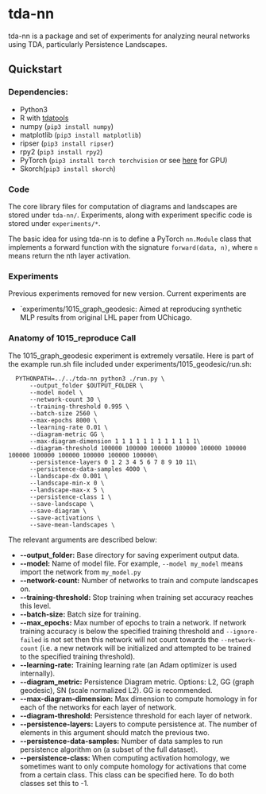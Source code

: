 # tda-nn
tda-nn is a package and set of experiments for analyzing neural networks using TDA, particularly Persistence Landscapes. 

## Quickstart

### Dependencies:
- Python3
- R with [tdatools](https://github.com/jjbouza/tda-tools)
- numpy (`pip3 install numpy`)
- matplotlib (`pip3 install matplotlib`)
- ripser (`pip3 install ripser`)
- rpy2 (`pip3 install rpy2`)
- PyTorch (`pip3 install torch torchvision` or see [here](https://pytorch.org/get-started/locally/) for GPU)
- Skorch(`pip3 install skorch`)

### Code
The core library files for computation of diagrams and landscapes are stored under `tda-nn/`. Experiments, along with experiment specific code is stored under `experiments/*`. 

The basic idea for using tda-nn is to define a PyTorch `nn.Module` class that implements a forward function with the signature `forward(data, n)`, where `n` means return the nth layer activation. 


### Experiments
Previous experiments removed for new version. Current experiments are 

- `experiments/1015_graph_geodesic: Aimed at reproducing synthetic MLP results from original LHL paper from UChicago.

### Anatomy of 1015_reproduce Call
The 1015_graph_geodesic experiment is extremely versatile. Here is part of the example run.sh file included under experiments/1015_geodesic/run.sh:


```
  PYTHONPATH=../../tda-nn python3 ./run.py \
      --output_folder $OUTPUT_FOLDER \
      --model model \
      --network-count 30 \
      --training-threshold 0.995 \
      --batch-size 2560 \
      --max-epochs 8000 \
      --learning-rate 0.01 \
      --diagram-metric GG \
      --max-diagram-dimension 1 1 1 1 1 1 1 1 1 1 1 1\
      --diagram-threshold 100000 100000 100000 100000 100000 100000 100000 100000 100000 100000 100000 100000\
      --persistence-layers 0 1 2 3 4 5 6 7 8 9 10 11\
      --persistence-data-samples 4000 \
      --landscape-dx 0.001 \
      --landscape-min-x 0 \
      --landscape-max-x 5 \
      --persistence-class 1 \
      --save-landscape \
      --save-diagram \
      --save-activations \
      --save-mean-landscapes \
```

The relevant arguments are described below:

- **--output_folder:** Base directory for saving experiment output data. 
- **--model:** Name of model file. For example, `--model my_model` means import the network from `my_model.py`
- **--network-count:** Number of networks to train and compute landscapes on.
- **--training-threshold:** Stop training when training set accuracy reaches this level.
- **--batch-size:** Batch size for training.
- **--max_epochs:** Max number of epochs to train a network. If network training accuracy is below the specified training threshold and `--ignore-failed` is not set then this network will not count towards the `--network-count` (i.e. a new network will be initialized and attempted to be trained to the specified training threshold).
- **--learning-rate:** Training learning rate (an Adam optimizer is used internally).
- **--diagram_metric:** Persistence Diagram metric. Options: L2, GG (graph geodesic), SN (scale normalized L2). GG is recommended. 
- **--max-diagram-dimension:** Max dimension to compute homology in for each of the networks for each layer of network.
- **--diagram-threshold:** Persistence threshold for each layer of network.
- **--persistence-layers:** Layers to compute persistence at. The number of elements in this argument should match the previous two.
- **--persistence-data-samples:** Number of data samples to run persistence algorithm on (a subset of the full dataset).
- **--persistence-class:** When computing activation homology, we sometimes want to only compute homology for activations that come from a certain class. This class can be specified here. To do both classes set this to -1. 
